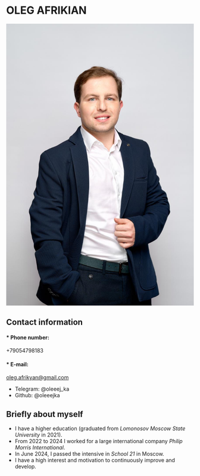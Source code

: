 # OLEG AFRIKIAN
![Here's my photo](/my_photo.jpg)

## Contact information
#### * Phone number:
+79054798183
#### * E-mail:
oleg.afrikyan@gmail.com
* Telegram:
@oleeej_ka
* Github:
@oleeejka

## Briefly about myself
* I have a higher education (graduated from *Lomonosov Moscow State University* in 2021).
* From 2022 to 2024 I worked for a large international company *Philip Morris International*.
* In June 2024, I passed the intensive in *School 21* in Moscow.
* I have a high interest and motivation to continuously improve and develop.